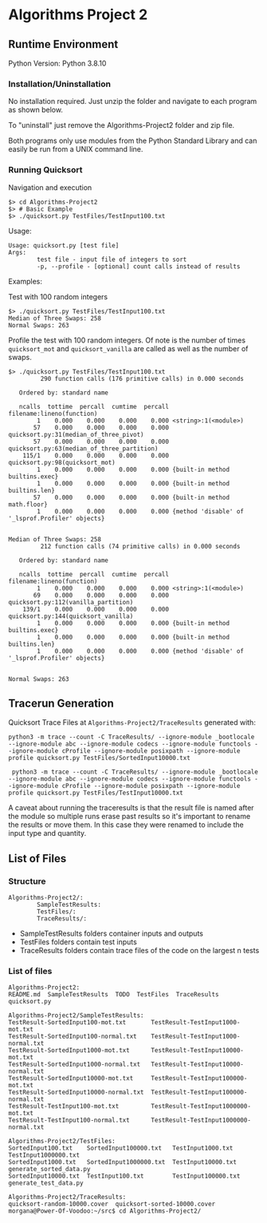 
# Algorithms Project 2
## Runtime Environment

Python Version: Python 3.8.10

### Installation/Uninstallation
No installation required. Just unzip the folder and navigate to each program as shown below.

To "uninstall" just remove the Algorithms-Project2 folder and zip file.

Both programs only use modules from the Python Standard Library and can easily be run
from a UNIX command line.

### Running Quicksort

Navigation and execution
```
$> cd Algorithms-Project2
$> # Basic Example
$> ./quicksort.py TestFiles/TestInput100.txt
```

Usage:
```
Usage: quicksort.py [test file]
Args:
        test file - input file of integers to sort
        -p, --profile - [optional] count calls instead of results
```

Examples:

Test with 100 random integers
```
$> ./quicksort.py TestFiles/TestInput100.txt
Median of Three Swaps: 258
Normal Swaps: 263
```

Profile the test with 100 random integers. Of note is the number of times `quicksort_mot`
and `quicksort_vanilla` are called as well as the number of swaps.
```
$> ./quicksort.py TestFiles/TestInput100.txt
         290 function calls (176 primitive calls) in 0.000 seconds

   Ordered by: standard name

   ncalls  tottime  percall  cumtime  percall filename:lineno(function)
        1    0.000    0.000    0.000    0.000 <string>:1(<module>)
       57    0.000    0.000    0.000    0.000 quicksort.py:31(median_of_three_pivot)
       57    0.000    0.000    0.000    0.000 quicksort.py:63(median_of_three_partition)
    115/1    0.000    0.000    0.000    0.000 quicksort.py:98(quicksort_mot)
        1    0.000    0.000    0.000    0.000 {built-in method builtins.exec}
        1    0.000    0.000    0.000    0.000 {built-in method builtins.len}
       57    0.000    0.000    0.000    0.000 {built-in method math.floor}
        1    0.000    0.000    0.000    0.000 {method 'disable' of '_lsprof.Profiler' objects}


Median of Three Swaps: 258
         212 function calls (74 primitive calls) in 0.000 seconds

   Ordered by: standard name

   ncalls  tottime  percall  cumtime  percall filename:lineno(function)
        1    0.000    0.000    0.000    0.000 <string>:1(<module>)
       69    0.000    0.000    0.000    0.000 quicksort.py:112(vanilla_partition)
    139/1    0.000    0.000    0.000    0.000 quicksort.py:144(quicksort_vanilla)
        1    0.000    0.000    0.000    0.000 {built-in method builtins.exec}
        1    0.000    0.000    0.000    0.000 {built-in method builtins.len}
        1    0.000    0.000    0.000    0.000 {method 'disable' of '_lsprof.Profiler' objects}


Normal Swaps: 263
```

## Tracerun Generation

Quicksort Trace Files at `Algorithms-Project2/TraceResults` generated with:
```
python3 -m trace --count -C TraceResults/ --ignore-module _bootlocale --ignore-module abc --ignore-module codecs --ignore-module functools --ignore-module cProfile --ignore-module posixpath --ignore-module profile quicksort.py TestFiles/SortedInput10000.txt

 python3 -m trace --count -C TraceResults/ --ignore-module _bootlocale --ignore-module abc --ignore-module codecs --ignore-module functools --ignore-module cProfile --ignore-module posixpath --ignore-module profile quicksort.py TestFiles/TestInput10000.txt
```

A caveat about running the traceresults is that the result file is named after the module so multiple runs erase past results so it's important to rename the results or move them. In this case they were renamed to include the input type and quantity.

## List of Files

### Structure

```
Algorithms-Project2/:
        SampleTestResults:
        TestFiles/:
        TraceResults/:

```

* SampleTestResults folders container inputs and outputs
* TestFiles folders contain test inputs
* TraceResults folders contain trace files of the code on the largest n tests


### List of files

```
Algorithms-Project2:
README.md  SampleTestResults  TODO  TestFiles  TraceResults  quicksort.py

Algorithms-Project2/SampleTestResults:
TestResult-SortedInput100-mot.txt       TestResult-TestInput1000-mot.txt
TestResult-SortedInput100-normal.txt    TestResult-TestInput1000-normal.txt
TestResult-SortedInput1000-mot.txt      TestResult-TestInput10000-mot.txt
TestResult-SortedInput1000-normal.txt   TestResult-TestInput10000-normal.txt
TestResult-SortedInput10000-mot.txt     TestResult-TestInput100000-mot.txt
TestResult-SortedInput10000-normal.txt  TestResult-TestInput100000-normal.txt
TestResult-TestInput100-mot.txt         TestResult-TestInput1000000-mot.txt
TestResult-TestInput100-normal.txt      TestResult-TestInput1000000-normal.txt

Algorithms-Project2/TestFiles:
SortedInput100.txt    SortedInput100000.txt   TestInput1000.txt    TestInput1000000.txt
SortedInput1000.txt   SortedInput1000000.txt  TestInput10000.txt   generate_sorted_data.py
SortedInput10000.txt  TestInput100.txt        TestInput100000.txt  generate_test_data.py

Algorithms-Project2/TraceResults:
quicksort-random-10000.cover  quicksort-sorted-10000.cover
morgana@Power-Of-Voodoo:~/src$ cd Algorithms-Project2/
```
